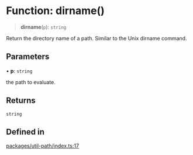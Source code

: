 # Function: dirname()

> **dirname**(`p`): `string`

Return the directory name of a path. Similar to the Unix dirname command.

## Parameters

• **p**: `string`

the path to evaluate.

## Returns

`string`

## Defined in

[packages/util-path/index.ts:17](https://github.com/andreisergiu98/baeta/blob/e352a1ec749c5b23df693f5f8373ac0b75347349/packages/util-path/index.ts#L17)
